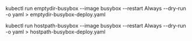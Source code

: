  kubectl run emptydir-busybox --image busybox --restart Always --dry-run -o yaml > emptydir-busybox-deploy.yaml


  kubectl run hostpath-busybox --image busybox --restart Always --dry-run -o yaml > hostpath-busybox-deploy.yaml